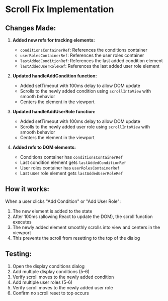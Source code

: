 # Scroll Fix Implementation

## Changes Made:

1. **Added new refs for tracking elements:**
   - `conditionsContainerRef`: References the conditions container
   - `userRolesContainerRef`: References the user roles container  
   - `lastAddedConditionRef`: References the last added condition element
   - `lastAddedUserRoleRef`: References the last added user role element

2. **Updated handleAddCondition function:**
   - Added setTimeout with 100ms delay to allow DOM update
   - Scrolls to the newly added condition using `scrollIntoView` with smooth behavior
   - Centers the element in the viewport

3. **Updated handleAddUserRole function:**
   - Added setTimeout with 100ms delay to allow DOM update
   - Scrolls to the newly added user role using `scrollIntoView` with smooth behavior
   - Centers the element in the viewport

4. **Added refs to DOM elements:**
   - Conditions container has `conditionsContainerRef`
   - Last condition element gets `lastAddedConditionRef`
   - User roles container has `userRolesContainerRef`
   - Last user role element gets `lastAddedUserRoleRef`

## How it works:

When a user clicks "Add Condition" or "Add User Role":
1. The new element is added to the state
2. After 100ms (allowing React to update the DOM), the scroll function executes
3. The newly added element smoothly scrolls into view and centers in the viewport
4. This prevents the scroll from resetting to the top of the dialog

## Testing:

1. Open the display conditions dialog
2. Add multiple display conditions (5-6)
3. Verify scroll moves to the newly added condition
4. Add multiple user roles (5-6) 
5. Verify scroll moves to the newly added user role
6. Confirm no scroll reset to top occurs
